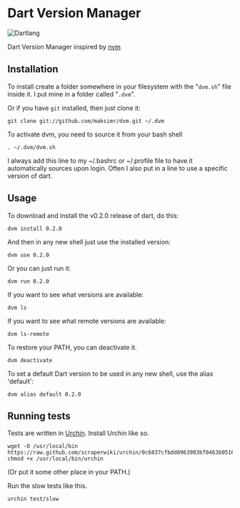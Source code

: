 # Dart Version Manager

![Dartlang](https://raw.github.com/maksimr/dvm/master/dart-logo.png)

Dart Version Manager inspired by [nvm](https://github.com/creationix/nvm)

## Installation

To install create a folder somewhere in your filesystem with the "`dvm.sh`" file inside it.  I put mine in a folder called "`.dvm`".

Or if you have `git` installed, then just clone it:

    git clone git://github.com/maksimr/dvm.git ~/.dvm

To activate dvm, you need to source it from your bash shell

    . ~/.dvm/dvm.sh

I always add this line to my ~/.bashrc or ~/.profile file to have it automatically sources upon login.
Often I also put in a line to use a specific version of dart.

## Usage

To download and install the v0.2.0 release of dart, do this:

    dvm install 0.2.0

And then in any new shell just use the installed version:

    dvm use 0.2.0

Or you can just run it:

    dvm run 0.2.0

If you want to see what versions are available:

    dvm ls

If you want to see what remote versions are available:

    dvm ls-remote

To restore your PATH, you can deactivate it.

    dvm deactivate

To set a default Dart version to be used in any new shell, use the alias 'default':

    dvm alias default 0.2.0

## Running tests
Tests are written in [Urchin](http://www.urchin.sh). Install Urchin like so.

    wget -O /usr/local/bin https://raw.github.com/scraperwiki/urchin/0c6837cfbdd0963903bf0463b05160c2aecc22ef/urchin
    chmod +x /usr/local/bin/urchin

(Or put it some other place in your PATH.)

Run the slow tests like this.

    urchin test/slow
